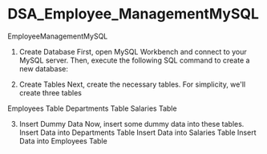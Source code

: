 # DSA_Employee_ManagementMySQL

EmployeeManagementMySQL
1. Create Database
First, open MySQL Workbench and connect to your MySQL server. Then, execute the following SQL command to create a new database:

2. Create Tables
Next, create the necessary tables. For simplicity, we'll create three tables

Employees Table
Departments Table
Salaries Table

3. Insert Dummy Data
Now, insert some dummy data into these tables.
Insert Data into Departments Table
Insert Data into Salaries Table
Insert Data into Employees Table
